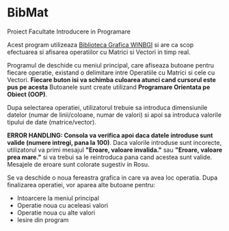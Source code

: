 # BibMat
Proiect Facultate Introducere in Programare

Acest program utilizeaza [Biblioteca Grafica WINBGI](https://programarecurabdare.ro/2018/11/24/instalarea-bibliotecii-grafice-winbgim/) si are ca scop efectuarea si afisarea operatiilor cu Matrici si Vectori in timp real.

Programul de deschide cu meniul principal, care afiseaza butoane pentru fiecare operatie, existand o delimitare intre Operatiile cu Matrici si cele cu Vectori.
**Fiecare buton isi va schimba culoarea atunci cand cursorul este pus pe acesta**
Butoanele sunt create utilizand **Programare Orientata pe Obiect (OOP)**.

Dupa selectarea operatiei, utilizatorul trebuie sa introduca dimensiunile datelor (numar de linii/coloane, numar de valori) si apoi sa introduca valorile tipului de date (matrice/vector).

**ERROR HANDLING: Consola va verifica apoi daca datele introduse sunt valide (numere intregi, pana la 100)**.
Daca valorile introduse sunt incorecte, utilizatorul va primi mesajul **"Eroare, valoare invalida."** sau **"Eroare, valoare prea mare."** si va trebui sa le reintroduca pana cand acestea sunt valide.
Mesajele de eroare sunt colorate sugestiv in Rosu.

Se va deschide o noua fereastra grafica in care va avea loc operatia. Dupa finalizarea operatiei, vor aparea alte butoane pentru:
- Intoarcere la meniul principal
- Operatie noua cu aceleasi valori
- Operatie noua cu alte valori
- Iesire din program


